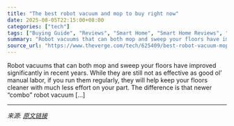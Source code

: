```yaml
---
title: "The best robot vacuum and mop to buy right now"
date: 2025-08-05T22:15:00+08:00
categories: ["tech"]
tags: ["Buying Guide", "Reviews", "Smart Home", "Smart Home Reviews", "Tech"]
summary: "Robot vacuums that can both mop and sweep your floors have improved significantly in recent years. While they are still not as effective as good ol’ manual labor, if you run them regularly, they will "
source_url: "https://www.theverge.com/tech/625409/best-robot-vacuum-mops"
---
```


Robot vacuums that can both mop and sweep your floors have improved significantly in recent years. While they are still not as effective as good ol’ manual labor, if you run them regularly, they will help keep your floors cleaner with much less effort on your part. The difference is that newer “combo” robot vacuum [&#8230;]

---

*来源: [原文链接](https://www.theverge.com/tech/625409/best-robot-vacuum-mops)*
